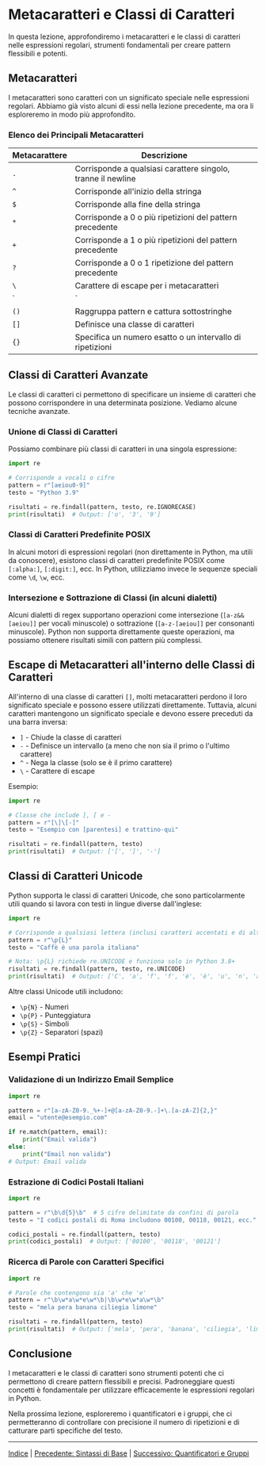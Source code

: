 # Metacaratteri e Classi di Caratteri

In questa lezione, approfondiremo i metacaratteri e le classi di caratteri nelle espressioni regolari, strumenti fondamentali per creare pattern flessibili e potenti.

## Metacaratteri

I metacaratteri sono caratteri con un significato speciale nelle espressioni regolari. Abbiamo già visto alcuni di essi nella lezione precedente, ma ora li esploreremo in modo più approfondito.

### Elenco dei Principali Metacaratteri

| Metacarattere | Descrizione |
|--------------|-------------|
| `.` | Corrisponde a qualsiasi carattere singolo, tranne il newline |
| `^` | Corrisponde all'inizio della stringa |
| `$` | Corrisponde alla fine della stringa |
| `*` | Corrisponde a 0 o più ripetizioni del pattern precedente |
| `+` | Corrisponde a 1 o più ripetizioni del pattern precedente |
| `?` | Corrisponde a 0 o 1 ripetizione del pattern precedente |
| `\` | Carattere di escape per i metacaratteri |
| `|` | Alternanza (OR) tra pattern |
| `()` | Raggruppa pattern e cattura sottostringhe |
| `[]` | Definisce una classe di caratteri |
| `{}` | Specifica un numero esatto o un intervallo di ripetizioni |

## Classi di Caratteri Avanzate

Le classi di caratteri ci permettono di specificare un insieme di caratteri che possono corrispondere in una determinata posizione. Vediamo alcune tecniche avanzate.

### Unione di Classi di Caratteri

Possiamo combinare più classi di caratteri in una singola espressione:

```python
import re

# Corrisponde a vocali o cifre
pattern = r"[aeiou0-9]"
testo = "Python 3.9"

risultati = re.findall(pattern, testo, re.IGNORECASE)
print(risultati)  # Output: ['o', '3', '9']
```

### Classi di Caratteri Predefinite POSIX

In alcuni motori di espressioni regolari (non direttamente in Python, ma utili da conoscere), esistono classi di caratteri predefinite POSIX come `[:alpha:]`, `[:digit:]`, ecc. In Python, utilizziamo invece le sequenze speciali come `\d`, `\w`, ecc.

### Intersezione e Sottrazione di Classi (in alcuni dialetti)

Alcuni dialetti di regex supportano operazioni come intersezione (`[a-z&&[aeiou]]` per vocali minuscole) o sottrazione (`[a-z-[aeiou]]` per consonanti minuscole). Python non supporta direttamente queste operazioni, ma possiamo ottenere risultati simili con pattern più complessi.

## Escape di Metacaratteri all'interno delle Classi di Caratteri

All'interno di una classe di caratteri `[]`, molti metacaratteri perdono il loro significato speciale e possono essere utilizzati direttamente. Tuttavia, alcuni caratteri mantengono un significato speciale e devono essere preceduti da una barra inversa:

- `]` - Chiude la classe di caratteri
- `-` - Definisce un intervallo (a meno che non sia il primo o l'ultimo carattere)
- `^` - Nega la classe (solo se è il primo carattere)
- `\` - Carattere di escape

Esempio:

```python
import re

# Classe che include ], [ e -
pattern = r"[\]\[-]"
testo = "Esempio con [parentesi] e trattino-qui"

risultati = re.findall(pattern, testo)
print(risultati)  # Output: ['[', ']', '-']
```

## Classi di Caratteri Unicode

Python supporta le classi di caratteri Unicode, che sono particolarmente utili quando si lavora con testi in lingue diverse dall'inglese:

```python
import re

# Corrisponde a qualsiasi lettera (inclusi caratteri accentati e di altri alfabeti)
pattern = r"\p{L}"
testo = "Caffè è una parola italiana"

# Nota: \p{L} richiede re.UNICODE e funziona solo in Python 3.8+
risultati = re.findall(pattern, testo, re.UNICODE)
print(risultati)  # Output: ['C', 'a', 'f', 'f', 'è', 'è', 'u', 'n', 'a', ...]
```

Altre classi Unicode utili includono:
- `\p{N}` - Numeri
- `\p{P}` - Punteggiatura
- `\p{S}` - Simboli
- `\p{Z}` - Separatori (spazi)

## Esempi Pratici

### Validazione di un Indirizzo Email Semplice

```python
import re

pattern = r"[a-zA-Z0-9._%+-]+@[a-zA-Z0-9.-]+\.[a-zA-Z]{2,}"
email = "utente@esempio.com"

if re.match(pattern, email):
    print("Email valida")
else:
    print("Email non valida")
# Output: Email valida
```

### Estrazione di Codici Postali Italiani

```python
import re

pattern = r"\b\d{5}\b"  # 5 cifre delimitate da confini di parola
testo = "I codici postali di Roma includono 00100, 00118, 00121, ecc."

codici_postali = re.findall(pattern, testo)
print(codici_postali)  # Output: ['00100', '00118', '00121']
```

### Ricerca di Parole con Caratteri Specifici

```python
import re

# Parole che contengono sia 'a' che 'e'
pattern = r"\b\w*a\w*e\w*\b|\b\w*e\w*a\w*\b"
testo = "mela pera banana ciliegia limone"

risultati = re.findall(pattern, testo)
print(risultati)  # Output: ['mela', 'pera', 'banana', 'ciliegia', 'limone']
```

## Conclusione

I metacaratteri e le classi di caratteri sono strumenti potenti che ci permettono di creare pattern flessibili e precisi. Padroneggiare questi concetti è fondamentale per utilizzare efficacemente le espressioni regolari in Python.

Nella prossima lezione, esploreremo i quantificatori e i gruppi, che ci permetteranno di controllare con precisione il numero di ripetizioni e di catturare parti specifiche del testo.

---

[Indice](../README.md) | [Precedente: Sintassi di Base](02_sintassi_base.md) | [Successivo: Quantificatori e Gruppi](04_quantificatori_gruppi.md)